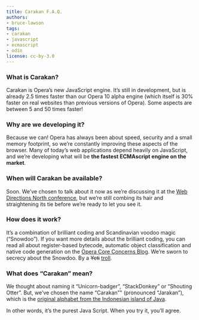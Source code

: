 ```yaml
---
title: Carakan F.A.Q.
authors:
- bruce-lawson
tags:
- carakan
- javascript
- ecmascript
- odin
license: cc-by-3.0
---
```


### What is Carakan?

Carakan is Opera’s new JavaScript engine. It’s still in development, but is already 2.5 times faster than our Opera 10 alpha engine (which itself is 30% faster on real websites than previous versions of Opera). Some aspects are between 5 and 50 times faster!

### Why are we developing it?

Because we can! Opera has always been about speed, security and a small memory footprint, so we’re constantly improving these aspects of the browser. Many of today’s web applications depend heavily on JavaScript, and we’re developing what will be **the fastest ECMAscript engine on the market**.

### When will Carakan be available?

Soon. We’ve chosen to talk about it now as we’re discussing it at the [Web  Directions North conference](http://north.webdirections.org/), but we’re still combing its hair and straightening its tie before we’re ready to let you see it.

### How does it work?

It’s a combination of brilliant coding and Scandinavian voodoo magic (“Snowdoo”). If you want more details about the brilliant coding, you can read all about register-based bytecode, automatic object classification and native code generation on the [Opera Core Concerns Blog](https://dev.opera.com/blog/carakan/). We’re sworn to secrecy about the Snowdoo. By a <del>Yeti</del> <ins>troll</ins>.

### What does “Carakan” mean?

We thought about naming it “Unicorn-badger”, “StackDonkey” or “Shouting Otter”. But, we’ve chosen the name “Carakan”" (pronounced “Jarakan”), which is the [original alphabet from the Indonesian island of Java](http://www.omniglot.com/writing/javanese.htm).

In other words, it’s the purest Java Script. When you try it, you’ll agree.
